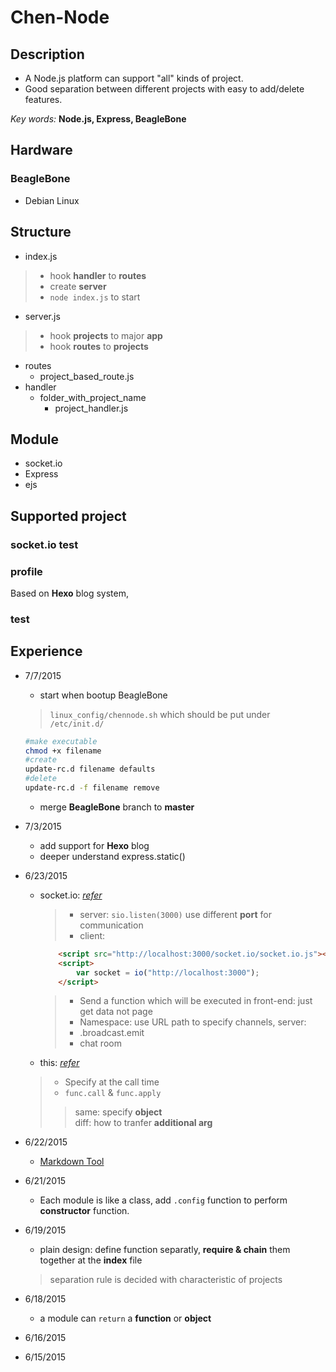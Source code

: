 # Chen-Node

## Description

* A Node.js platform can support "all" kinds of project.
* Good separation between different projects with easy to add/delete features.

 *Key words:* **Node.js, Express, BeagleBone**

## Hardware

### BeagleBone
* Debian Linux

## Structure

* index.js
> * hook **handler** to **routes**
> * create **server**
> * `node index.js` to start

* server.js
> * hook **projects** to major **app**
> *  hook **routes** to **projects**
* routes
    * project_based_route.js
* handler
    * folder_with_project_name
        * project_handler.js

## Module

* socket.io
* Express
* ejs

## Supported project

### socket.io test
### profile
Based on **Hexo** blog system,
### test

## Experience
* 7/7/2015
	* start when bootup BeagleBone
	> `linux_config/chennode.sh` which should be put under `/etc/init.d/`<br>
	```bash
	#make executable
	chmod +x filename
	#create
	update-rc.d filename defaults
	#delete
	update-rc.d -f filename remove
	```

	* merge **BeagleBone** branch to **master**

* 7/3/2015
    * add support for **Hexo** blog
    * deeper understand express.static()

* 6/23/2015
    * socket.io: [*refer*](https://www.youtube.com/watch?v=nN6gFQMr3yU)
        >* server: `sio.listen(3000)` use different **port** for communication
        >* client:

		```html
        	<script src="http://localhost:3000/socket.io/socket.io.js"></script>
         	<script>
             	var socket = io("http://localhost:3000");
         	</script>
		```
		>* Send a function which will be executed in front-end: just get data not page
    	>* Namespace: use URL path to specify channels, server:
		>* .broadcast.emit
		>* chat room

	* this: [*refer*](http://book.mixu.net/node/ch4.html)
	>* Specify at the call time <br>
	>* `func.call` & `func.apply`
	>> same: specify **object**<br> diff: how to tranfer **additional arg**
* 6/22/2015
    * [Markdown Tool](https://github.com/mixu/markdown-styles)
* 6/21/2015
    * Each module is like a  class, add  `.config` function to perform **constructor** function.
* 6/19/2015
    * plain design: define function separatly, **require & chain** them together at the **index** file
	> separation rule is decided with characteristic of projects
* 6/18/2015
	* a module can `return` a **function** or **object**
* 6/16/2015
* 6/15/2015
